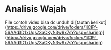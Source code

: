 # Analisis Wajah

File contoh video bisa do unduh di [tautan berikut] (https://drive.google.com/drive/folders/1iCIFf-56AAd3D1xUgs23aCKyN3w9x7sY?usp=sharing)](https://drive.google.com/drive/folders/1iCIFf-56AAd3D1xUgs23aCKyN3w9x7sY?usp=sharing)

